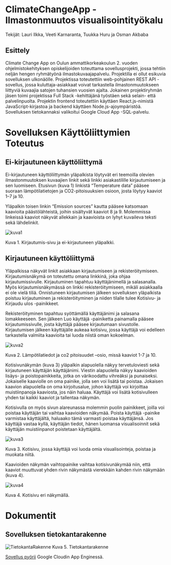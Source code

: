 # ClimateChangeApp - Ilmastonmuutos visualisointityökalu

Tekijät: Lauri Ilkka, Veeti Karnaranta, Tuukka Huru ja Osman Akbaba 

 

## Esittely 

Climate Change App on Oulun ammattikorkeakoulun 2. vuoden ohjelmistokehityksen opiskelijoiden toteuttama sovellusprojekti, jossa tehtiin neljän hengen ryhmätyönä ilmastokuvaajapalvelu. Projektilla ei ollut esikuvia sovelluksen ulkonäölle. Projektissa toteutettiin web-pohjainen REST API -sovellus, jossa kuluttaja-asiakkaat voivat tarkastella ilmastonmuutokseen liittyviä kuvaajia satojen tuhansien vuosien ajalta. Jokainen projektiryhmän jäsen toimi projektissa Full Stack -kehittäjänä työstäen sekä selain- että palvelinpuolta. Projektin frontend toteutettiin käyttäen React.js-nimistä JavaScript-kirjastoa ja backend käyttäen Node.js-ajoympäristöä. Sovelluksen tietokannaksi valikoitui Google Cloud App -SQL-palvelu. 

 

# Sovelluksen Käyttöliittymien Toteutus 

## Ei-kirjautuneen käyttöliittymä 

Ei-kirjautuneen käyttöliittymän yläpalkista löytyvät eri teemoilla olevien ilmastonmuutoksen kuvaajien linkit sekä linkki asiakastilille kirjautumiseen ja sen luomiseen. Etusivun (kuva 1) linkistä “Temperature data” pääsee suoraan lämpötilatietojen ja CO2-pitoisuuksien osioon, josta löytyy kaaviot 1–7 ja 10.  

Yläpalkin toisen linkin “Emission sources” kautta pääsee katsomaan kaavioita päästölähteistä, joihin sisältyvät kaaviot 8 ja 9. Molemmissa linkeissä kaaviot näkyvät allekkain ja kaavioista on lyhyt kuvaileva teksti sekä lähdelinkit. 

![kuva1](https://user-images.githubusercontent.com/98481894/207606482-a6933c2e-e58a-4e66-a183-98be98d9b48e.png)

Kuva 1. Kirjautumis-sivu ja ei-kirjautuneen yläpalkki. 

## Kirjautuneen käyttöliittymä 

Yläpalkissa näkyvät linkit asiakkaan kirjautumiseen ja rekisteröitymiseen. Kirjautumisnäkymä on toteutettu omana linkkinä, joka ohjaa kirjautumissivulle. Kirjautuminen tapahtuu käyttäjänimellä ja salasanalla. Myös kirjautumisnäkymässä on linkki rekisteröitymiseen, mikäli asiakkaalla ei ole vielä tiliä. Onnistuneen kirjautumisen jälkeen sovelluksen yläpalkista poistuu kirjautuminen ja rekisteröityminen ja niiden tilalle tulee Kotisivu- ja Kirjaudu ulos -painikkeet. 

Rekisteröityminen tapahtuu syöttämällä käyttäjänimi ja salasana lomakkeeseen. Sen jälkeen Luo käyttäjä -painiketta painamalla pääsee kirjautumissivulle, josta käyttäjä pääsee kirjautumaan sivustolle. Kirjautumisen jälkeen käyttäjälle aukeaa kotisivu, jossa käyttäjä voi edelleen tarkastella valmiita kaavioita tai luoda niistä oman kokoelman. 

![kuva2](https://user-images.githubusercontent.com/98481894/207606541-bf06facd-b58e-4812-8fbd-248670b50404.png)

Kuva 2. Lämpötilatiedot ja co2 pitoisuudet –osio, missä kaaviot 1-7 ja 10. 

Kotisivunäkymän (kuva 3) yläpalkin alapuolella näkyy tervetuloviesti sekä kirjautuneen käyttäjän käyttäjänimi. Viestin alapuolella näkyy kaavioiden lisäys- ja poistopainikkeita, jotka on värikoodattu vihreäksi ja punaiseksi. Jokaiselle kaaviolle on oma painike, jolla sen voi lisätä tai poistaa. Jokaisen kaavion alapuolella on oma kirjoitusalue, johon käyttäjä voi kirjoittaa muistiinpanoja kaaviosta, jos näin haluaa. Käyttäjä voi lisätä kotisivulleen yhden tai kaikki kaaviot ja tallentaa näkymän. 

Kotisivulla on myös sivun alareunassa molemmin puolin painikkeet, joilla voi poistaa käyttäjän tai vaihtaa kaavioiden näkymää. Poista käyttäjä -painike varmistaa käyttäjältä, haluaako tämä varmasti poistaa käyttäjänsä. Jos käyttäjä vastaa kyllä, käyttäjän tiedot, hänen luomansa visualisoinnit sekä käyttäjän muistiinpanot poistetaan käyttäjältä. 

![kuva3](https://user-images.githubusercontent.com/98481894/207606590-56d83f8a-67e5-4ffe-b9eb-9601f993dcea.png)

Kuva 3. Kotisivu, jossa käyttäjä voi luoda omia visualisointeja, poistaa ja muokata niitä. 

Kaavioiden näkymän vaihtopainike vaihtaa kotisivunäkymää niin, että kaaviot muuttuvat yhden rivin näkymästä vierekkäin kahden rivin näkymään (kuva 4). 

![kuva4](https://user-images.githubusercontent.com/98481894/207606619-72d1e810-df7e-4a86-982d-22d2a20c4855.png)

Kuva 4. Kotisivu eri näkymällä. 

# Dokumentit
## Sovelluksen tietokantarakenne
![TietokantaRakenne](https://user-images.githubusercontent.com/97599254/207616167-e437bb5e-0767-402f-8071-e81a1dcacb54.jpg)
Kuva 5. Tietokantarakenne

[Sovellus pyörii](https://climatechangeapp-370911.ew.r.appspot.com/) Google Cloudin App Enginessä.
